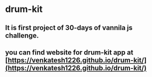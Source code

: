 # drum-kit
## It is first project of 30-days of vannila js challenge.
## you can find website for drum-kit app at [https://venkatesh1226.github.io/drum-kit/](https://venkatesh1226.github.io/drum-kit/)
